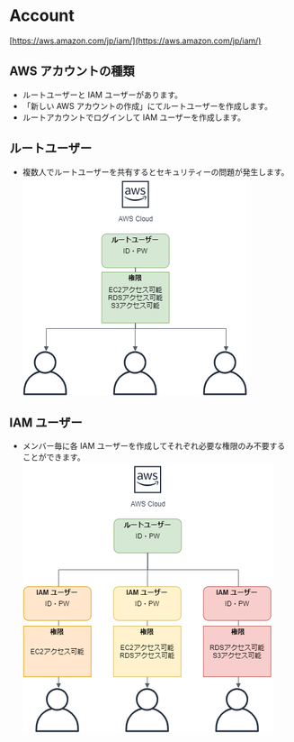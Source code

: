 # Account
[https://aws.amazon.com/jp/iam/](https://aws.amazon.com/jp/iam/)

## AWS アカウントの種類
- ルートユーザーと IAM ユーザーがあります。
- 「新しい AWS アカウントの作成」にてルートユーザーを作成します。
- ルートアカウントでログインして IAM ユーザーを作成します。

## ルートユーザー 
- 複数人でルートユーザーを共有するとセキュリティーの問題が発生します。
![Test Image 3](/resource/image/AWS_Account_RootUser.png)

## IAM ユーザー
- メンバー毎に各 IAM ユーザーを作成してそれぞれ必要な権限のみ不要することができます。 
![Test Image 3](/resource/image/AWS_Account_IAMUser.png)
